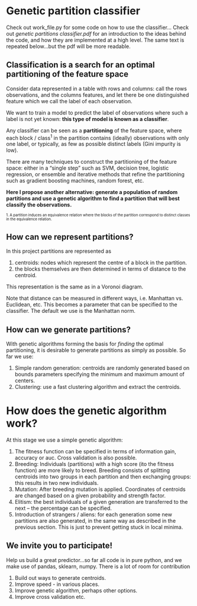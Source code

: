 # Genetic partition classifier

Check out work_file.py for some code on how to use the classifier...
Check out *genetic partitions classifier.pdf* for an introduction to the ideas behind the code, and how they are implemented at a high level. The same text is repeated below...but the pdf will be more readable.

## Classification is a search for an optimal partitioning of the feature space
Consider data represented in a table with rows and columns: call the rows observations, and the columns features, and let there be one distinguished feature which we call the label of each observation. 

We want to train a model to predict the label of observations where such a label is not yet known: **this type of model is known as a classifier**.

Any classifier can be seen as a **partitioning** of the feature space, where each block / class<sup>1</sup> in the partition contains (ideally) observations with only one label, or typically, as few as possible distinct labels (Gini impurity is low).

There are many techniques to construct the partitioning of the feature space: either in a “single step” such as SVM, decision tree, logistic regression, or ensemble and iterative methods that refine the partitioning such as gradient boosting machines, random forest, etc.

**Here I propose another alternative: generate a population of random partitions and use a genetic algorithm to find a partition that will best classify the observations.**

<sub><sup>1. A partition induces an equivalence relation where the blocks of the partition correspond to distinct classes in the equivalence relation.</sup></sub>

## How can we represent partitions?
In this project partitions are represented as 
1. centroids: nodes which represent the centre of a block in the partition.
2. the blocks themselves are then determined in terms of distance to the centroid.

This representation is the same as in a Voronoi diagram. 

Note that distance can be measured in different ways, i.e. Manhattan vs. Euclidean, etc. This becomes a parameter that can be specified to the classifier. The default we use is the Manhattan norm.

## How can we generate partitions?
With genetic algorithms forming the basis for *finding* the optimal partitioning, it is desirable to generate partitions as simply as possible. So far we use:
1. Simple random generation: centroids are randomly generated based on bounds parameters specifying the minimum and maximum amount of centers.
2. Clustering: use a fast clustering algorithm and extract the centroids.

# How does the genetic algorithm work?
At this stage we use a simple genetic algorithm:
1. The fitness function can be specified in terms of information gain, accuracy or auc. Cross validation is also possible.
2. Breeding: Individuals (partitions) with a high score (ito the fitness function) are more likely to breed. Breeding consists of splitting centroids into two groups in each partition and then exchanging groups: this results in two new individuals.
3. Mutation: After breeding mutation is applied. Coordinates of centroids are changed based on a given probability and strength factor.
4. Elitism: the best individuals of a given generation are transferred to the next – the percentage can be specified.
5. Introduction of strangers / aliens: for each generation some new partitions are also generated, in the same way as described in the previous section. This is just to prevent getting stuck in local minima.

## We invite you to participate!
Help us build a great predictor...so far all code is in pure python, and we make use of pandas, sklearn, numpy. There is a lot of room for contribution
1. Build out ways to generate centroids.
2. Improve speed - in various places.
3. Improve genetic algorithm, perhaps other options.
4. Improve cross validation
etc.


